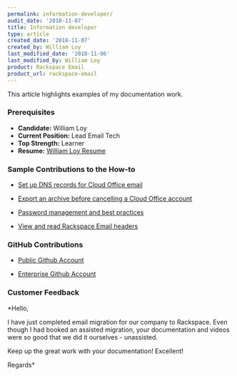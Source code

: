 ```yaml
---
permalink: information-developer/
audit_date: '2018-11-07'
title: Information developer
type: article
created_date: '2018-11-07'
created_by: William Loy
last_modified_date: '2018-11-06'
last_modified_by: William Loy
product: Rackspace Email
product_url: rackspace-email
---
```


This article highlights examples of my documentation work.

### Prerequisites

- **Candidate:** William Loy
- **Current Position:** Lead Email Tech
- **Top Strength:** Learner
- **Resume:** [William Loy Resume](https://04e796cae8a45c92c48d-9f59337b2b53a7c00179574c8144b1ab.ssl.cf5.rackcdn.com/test/WilliamLoyResume.pdf)


### Sample Contributions to the How-to

- [Set up DNS records for Cloud Office email](/how-to/set-up-dns-records-for-cloud-office-email/)

- [Export an archive before cancelling a Cloud Office account](/how-to/export-an-archive-when-cancelling-your-account/)

- [Password management and best practices](/how-to/password-management-and-best-practices/)

- [View and read Rackspace Email headers](/how-to/view-and-read-rackspace-email-headers/)


### GitHub Contributions

- [Public Github Account](https://github.com/WilliamLoy)

- [Enterprise Github Account](https://github.rackspace.com/will0342)


### Customer Feedback

*Hello,

I have just completed email migration for our company to Rackspace. Even though I had booked an assisted migration, your documentation and videos were so good that we did it ourselves - unassisted.

Keep up the great work with your documentation! Excellent!

Regards*
